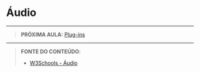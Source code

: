 # Áudio





***

> **PRÓXIMA AULA:** [Plug-ins](../12.4-plug-ins)

***


> **FONTE DO CONTEÚDO**:
>
> - [W3Schools - Áudio](https://www.w3schools.com/html/html5_audio.asp)